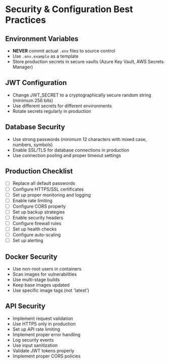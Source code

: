 # Security & Configuration Best Practices

## Environment Variables
- **NEVER** commit actual `.env` files to source control
- Use `.env.example` as a template
- Store production secrets in secure vaults (Azure Key Vault, AWS Secrets Manager)

## JWT Configuration
- Change JWT_SECRET to a cryptographically secure random string (minimum 256 bits)
- Use different secrets for different environments
- Rotate secrets regularly in production

## Database Security
- Use strong passwords (minimum 12 characters with mixed case, numbers, symbols)
- Enable SSL/TLS for database connections in production
- Use connection pooling and proper timeout settings

## Production Checklist
- [ ] Replace all default passwords
- [ ] Configure HTTPS/SSL certificates
- [ ] Set up proper monitoring and logging
- [ ] Enable rate limiting
- [ ] Configure CORS properly
- [ ] Set up backup strategies
- [ ] Enable security headers
- [ ] Configure firewall rules
- [ ] Set up health checks
- [ ] Configure auto-scaling
- [ ] Set up alerting

## Docker Security
- Use non-root users in containers
- Scan images for vulnerabilities
- Use multi-stage builds
- Keep base images updated
- Use specific image tags (not 'latest')

## API Security
- Implement request validation
- Use HTTPS only in production
- Set up API rate limiting
- Implement proper error handling
- Log security events
- Use input sanitization
- Validate JWT tokens properly
- Implement proper CORS policies